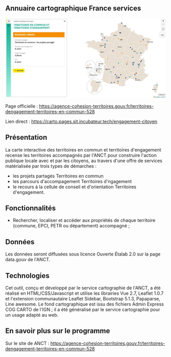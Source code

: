 ## Annuaire cartographique France services

![alt text](img/Capture.JPG)

Page officielle : https://agence-cohesion-territoires.gouv.fr/territoires-dengagement-territoires-en-commun-528 

Lien direct : https://carto.pages.sit.incubateur.tech/engagement-citoyen

## Présentation

La carte interactive des territoires en commun et territoires d'engagement recense les territoires accompagnés par l'ANCT pour construire l'action publique locale avec et par les citoyens, au travers d'une offre de services
matérialisée par trois types de démarches : 
- les projets partagés Territoires en commun 
- les parcours d'accompagement Territoires d'ngagement
- le recours à la cellule de conseil et d'orientation Territoires d'engagement. 

## Fonctionnalités 

- Rechercher, localiser et accéder aux propriétés de chaque territoire (commune, EPCI, PETR ou département) accompagné ;


## Données

Les données seront diffusées sous licence Ouverte Étalab 2.0 sur la page data.gouv de l'ANCT. 


## Technologies

Cet outil, conçu et développé par le service cartographie de l'ANCT, a été réalisé en HTML/CSS/Javascript et utilise les librairies Vue 2.7, Leaflet 1.0.7 et l'extension communautaire Leaflet Sidebar, Bootstrap 5.1.3, Papaparse, Line awesome. Le fond cartographique est issu des fichiers Admin Express COG CARTO de l'IGN ; il a été généralisé par le service cartographie pour un usage adapté au web.

## En savoir plus sur le programme

Sur le site de ANCT : https://agence-cohesion-territoires.gouv.fr/territoires-dengagement-territoires-en-commun-528 
